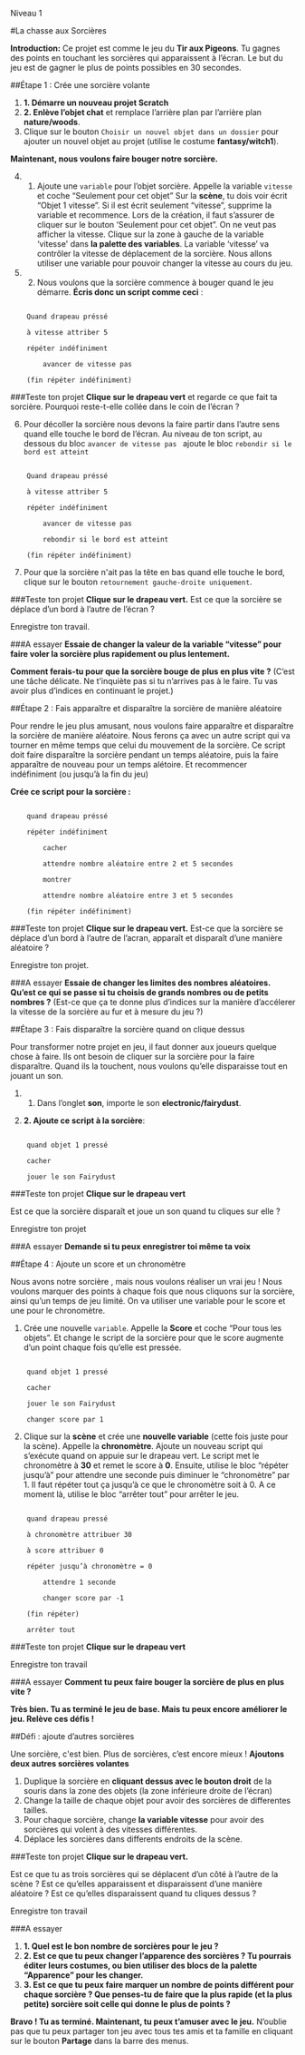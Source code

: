 Niveau 1

#La chasse aux Sorcières

__Introduction:__
Ce projet est comme le jeu du __Tir aux Pigeons__. Tu gagnes des points en touchant les sorcières qui apparaissent à l’écran. Le but du jeu est de gagner le plus de points possibles en 30 secondes.

##Étape 1 : Crée une sorcière volante

1. __1.	Démarre un nouveau projet Scratch__
2. __2.	Enlève l’objet chat__ et remplace l’arrière plan par l’arrière plan __nature/woods__.
3. Clique sur le bouton `Choisir un nouvel objet dans un dossier` pour ajouter un nouvel objet au projet (utilise le costume __fantasy/witch1__). 

__Maintenant, nous voulons faire bouger notre sorcière.__

4. 1.	Ajoute une `variable` pour l’objet sorcière. Appelle la variable `vitesse ` et coche “Seulement pour cet objet” Sur la __scène__, tu dois voir écrit “Objet 1 vitesse”. Si il est écrit seulement “vitesse”, supprime la variable et recommence. Lors de la création, il faut s’assurer de cliquer sur le bouton ‘Seulement pour cet objet”. On ne veut pas afficher la vitesse. Clique sur la zone à gauche de la variable ‘vitesse' dans __la palette des variables__. La variable ‘vitesse’ va contrôler la vitesse de déplacement de la sorcière. Nous allons utiliser une variable pour pouvoir changer la vitesse au cours du jeu.
5. 2.	Nous voulons que la sorcière commence à bouger quand le jeu démarre. __Écris donc un script comme ceci__ :

```scratch

	Quand drapeau préssé

	à vitesse attriber 5

	répéter indéfiniment

		avancer de vitesse pas

	(fin répéter indéfiniment)
```
		
###Teste ton projet
__Clique sur le drapeau vert__ et regarde ce que fait ta sorcière. Pourquoi reste-t-elle collée dans le coin de l’écran ?

6. Pour décoller la sorcière nous devons la faire partir dans l’autre sens quand elle touche le bord de l’écran. Au niveau de ton script, au dessous du bloc `avancer de vitesse pas ` ajoute le bloc `rebondir si le bord est atteint` 

```scratch

	Quand drapeau préssé

	à vitesse attriber 5

	répéter indéfiniment

		avancer de vitesse pas

		rebondir si le bord est atteint

	(fin répéter indéfiniment)
```
7. Pour que la sorcière n'ait pas la tête en bas quand elle touche le bord, clique sur le bouton `retournement gauche-droite uniquement`. 

###Teste ton projet
__Clique sur le drapeau vert.__ 
Est ce que la sorcière se déplace d’un bord à l’autre de l’écran ?

Enregistre ton travail.

###A essayer
__Essaie de changer la valeur de la variable “vitesse” pour faire voler la sorcière plus rapidement ou plus lentement.__

__Comment ferais-tu pour que la sorcière bouge de plus en plus vite ?__
(C’est une tâche délicate. Ne t’inquiète pas si tu n’arrives pas à le faire. Tu vas avoir plus d’indices en continuant le projet.)

##Étape 2 : Fais apparaître et disparaître la sorcière de manière aléatoire

Pour rendre le jeu plus amusant, nous voulons faire apparaître et disparaître la sorcière de manière aléatoire. Nous ferons ça avec un autre script qui va tourner en même temps que celui du mouvement de la sorcière. Ce script doit faire disparaître la sorcière pendant un temps aléatoire, puis la faire apparaître de nouveau pour un temps alétoire. Et recommencer indéfiniment (ou jusqu’à la fin du jeu) 

__Crée ce script pour la sorcière :__

```scratch

	quand drapeau préssé 

	répéter indéfiniment

		cacher

		attendre nombre aléatoire entre 2 et 5 secondes

		montrer

		attendre nombre aléatoire entre 3 et 5 secondes

	(fin répéter indéfiniment)
```
###Teste ton projet
__Clique sur le drapeau vert.__ 
Est-ce que la sorcière se déplace d’un bord à l’autre de l’acran, apparaît et disparaît d’une manière aléatoire ?

Enregistre ton projet.

###A essayer
__Essaie de changer les limites des nombres aléatoires. Qu’est ce qui se passe si tu choisis de grands nombres ou de petits nombres ?__
(Est-ce que ça te donne plus d’indices sur la manière d’accélerer la vitesse de la sorcière au fur et à mesure du jeu ?)

##Étape 3 : Fais disparaître la sorcière quand on clique dessus

Pour transformer notre projet en jeu, il faut donner aux joueurs quelque chose à faire. Ils ont besoin de cliquer sur la sorcière pour la faire disparaître. Quand ils la touchent, nous voulons qu’elle disparaisse tout en jouant un son.

1. 1.	Dans l’onglet __son__, importe le son __electronic/fairydust__. 

2. __2.	Ajoute ce script à la sorcière__:

```scratch

	quand objet 1 pressé

	cacher

	jouer le son Fairydust
```
###Teste ton projet
__Clique sur le drapeau vert__ 

Est ce que la sorcière disparaît et joue un son quand tu cliques sur elle ?

Enregistre ton projet

###A essayer
__Demande si tu peux enregistrer toi même ta voix__

##Étape 4 : Ajoute un score et un chronomètre

Nous avons notre sorcière , mais nous voulons réaliser un vrai jeu ! Nous voulons marquer des points à chaque fois que nous cliquons sur la sorcière, ainsi qu’un temps de jeu limité. On va utiliser une variable pour le score et une pour le chronomètre.


1. Crée une nouvelle `variable`. Appelle la __Score__ et coche “Pour tous les objets”. Et change le script de la sorcière pour que le score augmente d’un point chaque fois qu’elle est pressée. 

```scratch

	quand objet 1 pressé

	cacher

	jouer le son Fairydust

	changer score par 1
```

2. Clique sur la __scène__ et crée une __nouvelle variable__ (cette fois juste pour la scène). Appelle la __chronomètre__. Ajoute un nouveau script qui s’exécute quand on appuie sur le drapeau vert. Le script met le chronomètre à __30__ et remet le score à __0__. Ensuite, utilise le bloc “répéter jusqu’à” pour attendre une seconde puis diminuer le “chronomètre” par 1. Il faut répéter tout ça jusqu’à ce que le chronomètre soit à 0. A ce moment là, utilise le bloc “arrêter tout” pour arrêter le jeu. 

```scratch

	quand drapeau pressé

	à chronomètre attribuer 30

	à score attribuer 0

	répéter jusqu’à chronomètre = 0

		attendre 1 seconde

		changer score par -1

	(fin répéter)

	arrêter tout
```


###Teste ton projet
__Clique sur le drapeau vert__ 

Enregistre ton travail

###A essayer
__Comment tu peux faire bouger la sorcière de plus en plus vite ?__


__Très bien. Tu as terminé le jeu de base. Mais tu peux encore améliorer le jeu. Relève ces défis !__

##Défi : ajoute d’autres sorcières

Une sorcière, c'est bien. Plus de sorcières, c’est encore mieux ! __Ajoutons deux autres sorcières volantes__
1. Duplique la sorcière en __cliquant dessus avec le bouton droit__ de la souris dans la zone des objets (la zone inférieure droite de l’écran) 
2. Change la taille de chaque objet pour avoir des sorcières de differentes tailles.
3. Pour chaque sorcière, change __la variable vitesse__ pour avoir des sorcières qui volent à des vitesses différentes.
4. Déplace les sorcières dans differents endroits de la scène.

###Teste ton projet
__Clique sur le drapeau vert.__ 

Est ce que tu as trois sorcières qui se déplacent d’un côté à l’autre de la scène ? Est ce qu’elles apparaissent et disparaissent d’une manière aléatoire ? Est ce qu’elles disparaissent quand tu cliques dessus ? 

Enregistre ton travail

###A essayer
1. __1.	Quel est le bon nombre de sorcières pour le jeu ?__
2. __2.	Est ce que tu peux changer l’apparence des sorcières ? Tu pourrais éditer leurs costumes, ou bien utiliser des blocs de la palette “Apparence” pour les changer.__
3. __3.	Est ce que tu peux faire marquer un nombre de points différent pour chaque sorcière ? Que penses-tu de faire que la plus rapide (et la plus petite) sorcière soit celle qui donne le plus de points ?__


__Bravo ! Tu as terminé. Maintenant, tu peux t’amuser avec le jeu.__
N’oublie pas que tu peux partager ton jeu avec tous tes amis et ta famille en cliquant sur le bouton __Partage__ dans la barre des menus.

